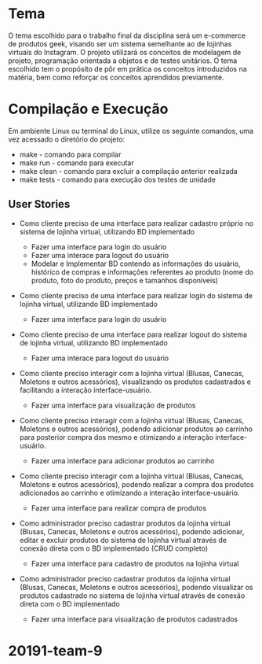 # Tema

O tema escolhido para o trabalho final da disciplina será um e-commerce de produtos geek, visando ser um sistema semelhante ao de lojinhas virtuais do Instagram. O projeto utilizará os conceitos de modelagem de projeto, programação orientada a objetos e de testes unitários. O tema escolhido tem o propósito de pôr em prática os conceitos introduzidos na matéria, bem como reforçar os conceitos aprendidos previamente.

# Compilação e Execução
Em ambiente Linux ou terminal do Linux, utilize os seguinte comandos, uma vez acessado o diretório do projeto:

- make - comando para compilar
- make run - comando para executar
- make clean - comando para excluir a compilação anterior realizada
- make tests - comando para execução dos testes de unidade


## User Stories
 -  Como cliente preciso de uma interface para realizar cadastro próprio no sistema de lojinha virtual, utilizando BD implementado
	- Fazer uma interface para login do usuário
	- Fazer uma interace para logout do usuário
	- Modelar e Implementar BD contendo as informações do usuário, histórico de compras e informações referentes ao produto (nome do produto, foto do produto, preços e tamanhos disponíveis)

 -  Como cliente preciso de uma interface para realizar login do sistema de lojinha virtual, utilizando BD implementado
	- Fazer uma interface para login do usuário

-  Como cliente preciso de uma interface para realizar logout do sistema de lojinha virtual, utilizando BD implementado
	- Fazer uma interace para logout do usuário

 -  Como cliente preciso interagir com a lojinha virtual (Blusas, Canecas, Moletons e outros acessórios), visualizando os produtos cadastrados e facilitando a interação interface-usuário.
	- Fazer uma interface para visualização de produtos

-  Como cliente preciso interagir com a lojinha virtual (Blusas, Canecas, Moletons e outros acessórios), podendo adicionar produtos ao carrinho para posterior compra dos mesmo e otimizando a interação interface-usuário.
	- Fazer uma interface para adicionar produtos ao carrinho

-  Como cliente preciso interagir com a lojinha virtual (Blusas, Canecas, Moletons e outros acessórios), podendo realizar a compra dos produtos adicionados ao carrinho e otimizando a interação interface-usuário.
	- Fazer uma interface para realizar compra de produtos

-  Como administrador preciso cadastrar produtos da lojinha virtual (Blusas, Canecas, Moletons e outros acessórios), podendo adicionar, editar e excluir produtos do sistema de lojinha virtual através de conexão direta com o BD implementado (CRUD completo)
	- Fazer uma interface para cadastro de produtos na lojinha virtual

-  Como administrador preciso cadastrar produtos da lojinha virtual (Blusas, Canecas, Moletons e outros acessórios), podendo visualizar os produtos cadastrado no sistema de lojinha virtual através de conexão direta com o BD implementado
	- Fazer uma interface para visualização de produtos cadastrados

# 20191-team-9
